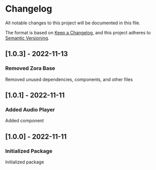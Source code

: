 # Changelog

All notable changes to this project will be documented in this file.

The format is based on [Keep a Changelog](https://keepachangelog.com/en/1.0.0/),
and this project adheres to [Semantic Versioning](https://semver.org/spec/v2.0.0.html).

## [1.0.3] - 2022-11-13

### Removed Zora Base

Removed unused dependencies, components, and other files

## [1.0.1] - 2022-11-11

### Added Audio Player

Added <AudioPlayer /> component

## [1.0.0] - 2022-11-11

### Initialized Package

Initialized package
